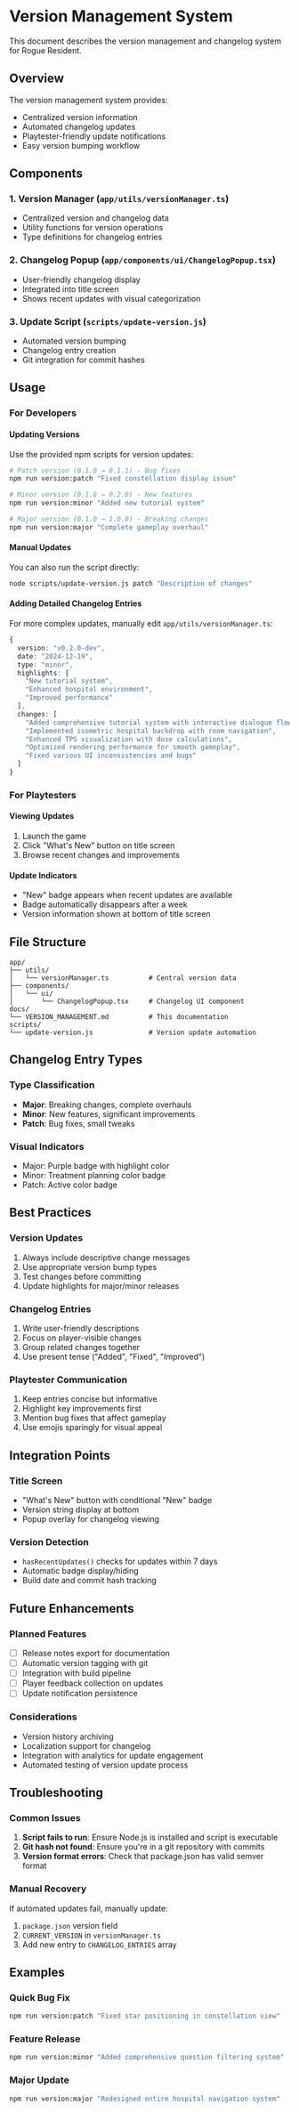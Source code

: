 # Version Management System

This document describes the version management and changelog system for Rogue Resident.

## Overview

The version management system provides:
- Centralized version information
- Automated changelog updates
- Playtester-friendly update notifications
- Easy version bumping workflow

## Components

### 1. Version Manager (`app/utils/versionManager.ts`)
- Centralized version and changelog data
- Utility functions for version operations
- Type definitions for changelog entries

### 2. Changelog Popup (`app/components/ui/ChangelogPopup.tsx`)
- User-friendly changelog display
- Integrated into title screen
- Shows recent updates with visual categorization

### 3. Update Script (`scripts/update-version.js`)
- Automated version bumping
- Changelog entry creation
- Git integration for commit hashes

## Usage

### For Developers

#### Updating Versions
Use the provided npm scripts for version updates:

```bash
# Patch version (0.1.0 → 0.1.1) - Bug fixes
npm run version:patch "Fixed constellation display issue"

# Minor version (0.1.0 → 0.2.0) - New features
npm run version:minor "Added new tutorial system"

# Major version (0.1.0 → 1.0.0) - Breaking changes
npm run version:major "Complete gameplay overhaul"
```

#### Manual Updates
You can also run the script directly:

```bash
node scripts/update-version.js patch "Description of changes"
```

#### Adding Detailed Changelog Entries
For more complex updates, manually edit `app/utils/versionManager.ts`:

```typescript
{
  version: "v0.2.0-dev",
  date: "2024-12-19",
  type: "minor",
  highlights: [
    "New tutorial system",
    "Enhanced hospital environment",
    "Improved performance"
  ],
  changes: [
    "Added comprehensive tutorial system with interactive dialogue flows",
    "Implemented isometric hospital backdrop with room navigation",
    "Enhanced TPS visualization with dose calculations",
    "Optimized rendering performance for smooth gameplay",
    "Fixed various UI inconsistencies and bugs"
  ]
}
```

### For Playtesters

#### Viewing Updates
1. Launch the game
2. Click "What's New" button on title screen
3. Browse recent changes and improvements

#### Update Indicators
- "New" badge appears when recent updates are available
- Badge automatically disappears after a week
- Version information shown at bottom of title screen

## File Structure

```
app/
├── utils/
│   └── versionManager.ts          # Central version data
├── components/
│   └── ui/
│       └── ChangelogPopup.tsx     # Changelog UI component
docs/
└── VERSION_MANAGEMENT.md          # This documentation
scripts/
└── update-version.js              # Version update automation
```

## Changelog Entry Types

### Type Classification
- **Major**: Breaking changes, complete overhauls
- **Minor**: New features, significant improvements
- **Patch**: Bug fixes, small tweaks

### Visual Indicators
- Major: Purple badge with highlight color
- Minor: Treatment planning color badge
- Patch: Active color badge

## Best Practices

### Version Updates
1. Always include descriptive change messages
2. Use appropriate version bump types
3. Test changes before committing
4. Update highlights for major/minor releases

### Changelog Entries
1. Write user-friendly descriptions
2. Focus on player-visible changes
3. Group related changes together
4. Use present tense ("Added", "Fixed", "Improved")

### Playtester Communication
1. Keep entries concise but informative
2. Highlight key improvements first
3. Mention bug fixes that affect gameplay
4. Use emojis sparingly for visual appeal

## Integration Points

### Title Screen
- "What's New" button with conditional "New" badge
- Version string display at bottom
- Popup overlay for changelog viewing

### Version Detection
- `hasRecentUpdates()` checks for updates within 7 days
- Automatic badge display/hiding
- Build date and commit hash tracking

## Future Enhancements

### Planned Features
- [ ] Release notes export for documentation
- [ ] Automatic version tagging with git
- [ ] Integration with build pipeline
- [ ] Player feedback collection on updates
- [ ] Update notification persistence

### Considerations
- Version history archiving
- Localization support for changelog
- Integration with analytics for update engagement
- Automated testing of version update process

## Troubleshooting

### Common Issues
1. **Script fails to run**: Ensure Node.js is installed and script is executable
2. **Git hash not found**: Ensure you're in a git repository with commits
3. **Version format errors**: Check that package.json has valid semver format

### Manual Recovery
If automated updates fail, manually update:
1. `package.json` version field
2. `CURRENT_VERSION` in `versionManager.ts`
3. Add new entry to `CHANGELOG_ENTRIES` array

## Examples

### Quick Bug Fix
```bash
npm run version:patch "Fixed star positioning in constellation view"
```

### Feature Release
```bash
npm run version:minor "Added comprehensive question filtering system"
```

### Major Update
```bash
npm run version:major "Redesigned entire hospital navigation system"
``` 